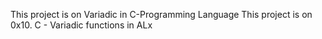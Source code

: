 This project is on Variadic in C-Programming Language
This project is on  0x10. C - Variadic functions in ALx
